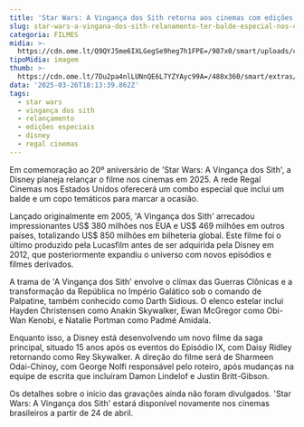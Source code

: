 ```yaml
---
title: 'Star Wars: A Vingança dos Sith retorna aos cinemas com edições especiais'
slug: star-wars-a-vingana-dos-sith-relanamento-ter-balde-especial-nos-cinemas
categoria: FILMES
midia: >-
  https://cdn.ome.lt/Q9QYJ5me6IXLGegSe9heg7h1FPE=/987x0/smart/uploads/conteudo/fotos/star-wars-episodio-3-relancamento.png
tipoMidia: imagem
thumb: >-
  https://cdn.ome.lt/7Du2pa4nlLUNnQE6L7YZYAyc99A=/480x360/smart/extras/conteudos/star-wars-episodio-3-relancamento.png
data: '2025-03-26T18:13:39.862Z'
tags:
  - star wars
  - vingança dos sith
  - relançamento
  - edições especiais
  - disney
  - regal cinemas
---
```


Em comemoração ao 20º aniversário de 'Star Wars: A Vingança dos Sith', a Disney planeja relançar o filme nos cinemas em 2025. A rede Regal Cinemas nos Estados Unidos oferecerá um combo especial que inclui um balde e um copo temáticos para marcar a ocasião.

Lançado originalmente em 2005, 'A Vingança dos Sith' arrecadou impressionantes US$ 380 milhões nos EUA e US$ 469 milhões em outros países, totalizando US$ 850 milhões em bilheteria global. Este filme foi o último produzido pela Lucasfilm antes de ser adquirida pela Disney em 2012, que posteriormente expandiu o universo com novos episódios e filmes derivados.

A trama de 'A Vingança dos Sith' envolve o clímax das Guerras Clônicas e a transformação da República no Império Galático sob o comando de Palpatine, também conhecido como Darth Sidious. O elenco estelar inclui Hayden Christensen como Anakin Skywalker, Ewan McGregor como Obi-Wan Kenobi, e Natalie Portman como Padmé Amidala.

Enquanto isso, a Disney está desenvolvendo um novo filme da saga principal, situado 15 anos após os eventos do Episódio IX, com Daisy Ridley retornando como Rey Skywalker. A direção do filme será de Sharmeen Odai-Chinoy, com George Nolfi responsável pelo roteiro, após mudanças na equipe de escrita que incluíram Damon Lindelof e Justin Britt-Gibson.

Os detalhes sobre o início das gravações ainda não foram divulgados. 'Star Wars: A Vingança dos Sith' estará disponível novamente nos cinemas brasileiros a partir de 24 de abril.
